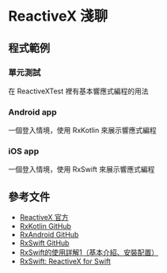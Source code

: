 # ReactiveX 淺聊

## 程式範例

### 單元測試
在 ReactiveXTest 裡有基本響應式編程的用法

### Android app 
一個登入情境，使用 RxKotlin 來展示響應式編程

### iOS app 
一個登入情境，使用 RxSwift 來展示響應式編程

## 參考文件

- [ReactiveX 官方](http://reactivex.io/)
- [RxKotlin GitHub](https://github.com/ReactiveX/RxKotlin)
- [RxAndroid GitHub](https://github.com/ReactiveX/RxAndroid)
- [RxSwift GitHub](https://github.com/ReactiveX/RxSwift)
- [RxSwift的使用詳解1（基本介紹、安裝配置）](https://www.gushiciku.cn/pl/alBV/zh-tw)
- [RxSwift: ReactiveX for Swift](https://beeth0ven.github.io/RxSwift-Chinese-Documentation/)
